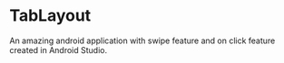 # TabLayout
An amazing android application with swipe feature and on click feature created in Android Studio.
